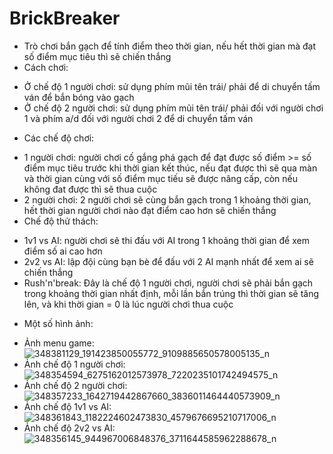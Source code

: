 # BrickBreaker
- Trò chơi bắn gạch để tính điểm theo thời gian, nếu hết thời gian mà đạt số điểm mục tiêu thì sẽ chiến thắng
- Cách chơi:
+ Ở chế độ 1 người chơi: sử dụng phím mũi tên trái/ phải để di chuyển tấm ván để bắn bóng vào gạch
+ Ở chế độ 2 người chơi: sử dụng phím mũi tên trái/ phải đối với người chơi 1 và phím a/d đối với người chơi 2 để di chuyển tấm ván
- Các chế độ chơi:
+ 1 người chơi: người chơi cố gắng phá gạch để đạt được số điểm >= số điểm mục tiêu trước khi thời gian kết thúc, nếu đạt được thì sẽ qua màn và thời gian cùng với số điểm mục tiếu
sẽ được nâng cấp, còn nếu không đat được thì sẽ thua cuộc
+ 2 người chơi: 2 người chơi sẽ cùng bắn gạch trong 1 khoảng thời gian, hết thời gian người chơi nào đạt điểm cao hơn sẽ chiến thắng
+ Chế độ thử thách:
* 1v1 vs AI: người chơi sẽ thi đấu với AI trong 1 khoảng thời gian để xem điểm số ai cao hơn
* 2v2 vs AI: lập đội cùng bạn bè để đấu với 2 AI mạnh nhất để xem ai sẽ chiến thắng
* Rush'n'break: Đây là chế độ 1 người chơi, người chơi sẽ phải bắn gạch trong khoảng thời gian nhất định, mỗi lần bắn trúng thì thời gian sẽ tăng lên, và khi thời gian = 0 là lúc người chơi thua cuộc
- Một số hình ảnh:
+ Ảnh menu game: ![348381129_191423850055772_9109885650578005135_n](https://github.com/ngducanhhh/BrickBreaker/assets/111163142/b2bda295-967f-4ab6-a72a-b22387ad027f)
+ Ảnh chế độ 1 người chơi: ![348354594_6275162012573978_7220235101742494575_n](https://github.com/ngducanhhh/BrickBreaker/assets/111163142/5c51ad06-404b-436e-b4a5-90b6263b4193)
+ Ảnh chế độ 2 người chơi: ![348357233_1642719442867660_3836011464440573909_n](https://github.com/ngducanhhh/BrickBreaker/assets/111163142/8c5d6a96-01b9-4623-966a-3c37385df018)
+ Ảnh chế độ 1v1 vs AI: ![348361843_1182224602473830_4579676695210717006_n](https://github.com/ngducanhhh/BrickBreaker/assets/111163142/2f118396-7357-4435-9e59-04d73b71a960)
+ Ảnh chế độ 2v2 vs AI: ![348356145_944967006848376_3711644585962288678_n](https://github.com/ngducanhhh/BrickBreaker/assets/111163142/aaf56593-baed-4b70-aa59-059182d22a4a)
